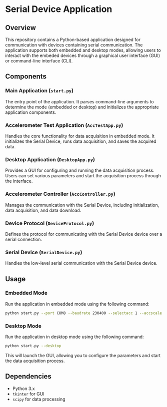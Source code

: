 # Serial Device Application
 
## Overview
 
This repository contains a Python-based application designed for communication with devices containing serial communication. The application supports both embedded and desktop modes, allowing users to interact with the embeded devices through a graphical user interface (GUI) or command-line interface (CLI).
 
## Components
 
### Main Application (`start.py`)
 
The entry point of the application. It parses command-line arguments to determine the mode (embedded or desktop) and initializes the appropriate application components.
 
### Accelerometer Test Application (`AccTestApp.py`)
 
Handles the core functionality for data acquisition in embedded mode. It initializes the Serial Device, runs data acquisition, and saves the acquired data.
 
### Desktop Application (`DesktopApp.py`)
 
Provides a GUI for configuring and running the data acquisition process. Users can set various parameters and start the acquisition process through the interface.
 
### Accelerometer Controller (`AccController.py`)
 
Manages the communication with the Serial Device, including initialization, data acquisition, and data download.
 
### Device Protocol (`DeviceProtocol.py`)
 
Defines the protocol for communicating with the Serial Device device over a serial connection.
 
### Serial Device (`SerialDevice.py`)
 
Handles the low-level serial communication with the Serial Device device.
 
## Usage
 
### Embedded Mode
 
Run the application in embedded mode using the following command:
 
```bash
python start.py --port COM8 --baudrate 230400 --selectacc 1 --accscale 1 --acqnumsamples 8192 --acqdecfactor 1 --acqtimsamplerate 8000
```
 
### Desktop Mode
 
Run the application in desktop mode using the following command:
 
```bash
python start.py --desktop
```
 
This will launch the GUI, allowing you to configure the parameters and start the data acquisition process.
 
## Dependencies
 
- Python 3.x
- `tkinter` for GUI
- `scipy` for data processing
 